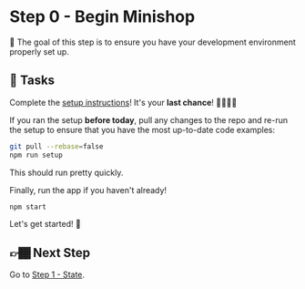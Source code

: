 # Step 0 - Begin Minishop

🏅 The goal of this step is to ensure you have your development environment properly set up.

## 📝 Tasks

Complete the [setup instructions](../../README.md#setup)! It's your **last chance**! 🏃🏾‍♂️💨

If you ran the setup **before today**, pull any changes to the repo and re-run the setup to ensure that you have the most up-to-date code examples:

```sh
git pull --rebase=false
npm run setup
```

This should run pretty quickly.

Finally, run the app if you haven't already!

```sh
npm start
```

Let's get started! 🎉

## 👉🏾 Next Step

Go to [Step 1 - State](../01-state/).
